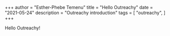 +++
author = "Esther-Phebe Temenu"
title = "Hello Outreachy"
date = "2021-05-24"
description = "Outreachy introduction"
tags = [
    "outreachy",
]
+++

Hello Outreachy!
